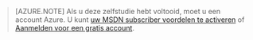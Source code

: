 > [AZURE.NOTE]
> Als u deze zelfstudie hebt voltooid, moet u een account Azure. U kunt [uw MSDN subscriber voordelen te activeren](https://azure.microsoft.com/pricing/member-offers/msdn-benefits-details/?WT.mc_id=A85619ABF) of [Aanmelden voor een gratis account](https://azure.microsoft.com/pricing/free-trial/?WT.mc_id=A85619ABF).

